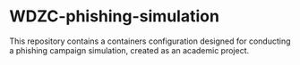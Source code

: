 # WDZC-phishing-simulation
This repository contains a containers configuration designed for conducting a phishing campaign simulation, created as an academic project.
